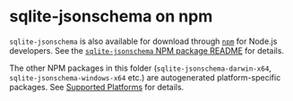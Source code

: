 # sqlite-jsonschema on npm

`sqlite-jsonschema` is also available for download through [`npm`](https://www.npmjs.com/) for Node.js developers. See the [`sqlite-jsonschema` NPM package README](./sqlite-jsonschema/README.md) for details.

The other NPM packages in this folder (`sqlite-jsonschema-darwin-x64`, `sqlite-jsonschema-windows-x64` etc.) are autogenerated platform-specific packages. See [Supported Platforms](./sqlite-jsonschema/README.md#supported-platforms) for details.
